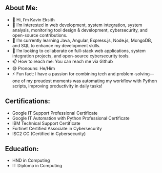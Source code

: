 ## About Me:
- 👋 Hi, I’m Kavin Eksith
- 👀 I’m interested in web development, system integration, system analysis, monitoring tool design & development, cybersecurity, and open-source contributions.
- 🌱 I’m currently learning Java, Angular, Express.js, Node.js, MongoDB, and SQL to enhance my development skills.
- 💞️ I’m looking to collaborate on full-stack web applications, system integration projects, and open-source cybersecurity tools.
- 📫 How to reach me: You can reach me via Github
- 😄 Pronouns: He/Him
- ⚡ Fun fact: I have a passion for combining tech and problem-solving—one of my proudest moments was automating my workflow with Python scripts, improving productivity in daily tasks!
  
## Certifications:
- Google IT Support Professional Certificate
- Google IT Automation with Python Professional Certificate
- IBM Technical Support Certificate
- Fortinet Certified Associate in Cybersecurity
- ISC2 CC (Certified in Cybersecurity)

## Education:
- HND in Computing
- IT Diploma in Computing
